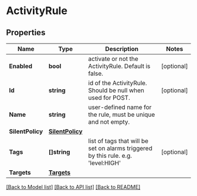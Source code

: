 # ActivityRule

## Properties

Name | Type | Description | Notes
------------ | ------------- | ------------- | -------------
**Enabled** | **bool** | activate or not the ActivityRule. Default is false. | [optional] 
**Id** | **string** | id of the ActivityRule. Should be null when used for POST. | [optional] 
**Name** | **string** | user-defined name for the rule, must be unique and not empty. | 
**SilentPolicy** | [**SilentPolicy**](SilentPolicy.md) |  | 
**Tags** | **[]string** | list of tags that will be set on alarms triggered by this rule. e.g. &#39;level:HIGH&#39; | [optional] 
**Targets** | [**Targets**](Targets.md) |  | 

[[Back to Model list]](../README.md#documentation-for-models) [[Back to API list]](../README.md#documentation-for-api-endpoints) [[Back to README]](../README.md)


